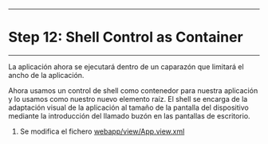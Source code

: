 ************************************
# Step 12: Shell Control as Container
************************************

La aplicación ahora se ejecutará dentro de un caparazón que limitará el ancho de la aplicación.


Ahora usamos un control de shell como contenedor para nuestra aplicación y lo usamos 
como nuestro nuevo elemento raíz. El shell se encarga de la adaptación visual de la aplicación al tamaño de la pantalla del dispositivo mediante la introducción del llamado buzón en las pantallas de escritorio.

1. Se modifica el fichero [webapp/view/App.view.xml](/webapp/view/App.view.xml)